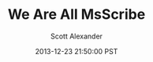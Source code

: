 ---
layout: podcast
title: "We Are All MsScribe"
author: Scott Alexander
description: https://slatestarcodex.com/2013/12/23/we-are-all-msscribe/
date: 2013-12-23 21:50:00 PST
length: 2644615
duration: 661
guid: we-are-all-msscribe
---